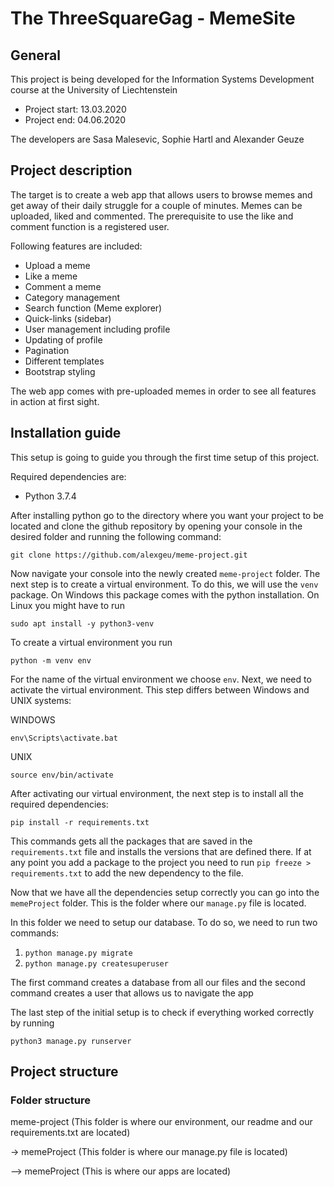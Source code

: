 # The ThreeSquareGag - MemeSite

## General

This project is being developed for the Information Systems Development course at the University of Liechtenstein

* Project start: 13.03.2020
* Project end: 04.06.2020 

The developers are Sasa Malesevic, Sophie Hartl and Alexander Geuze

## Project description
The target is to create a web app that allows users to browse memes and get away of their daily struggle for a couple of minutes.
Memes can be uploaded, liked and commented. The prerequisite to use the like and comment function is a registered user.

Following features are included:
* Upload a meme
* Like a meme
* Comment a meme
* Category management
* Search function (Meme explorer)
* Quick-links (sidebar)
* User management including profile
* Updating of profile
* Pagination
* Different templates
* Bootstrap styling

The web app comes with pre-uploaded memes in order to see all features in action at first sight.

## Installation guide

This setup is going to guide you through the first time setup of this project.

Required dependencies are:

- Python 3.7.4

After installing python go to the directory where you want your project to be located and clone the github repository by opening your console in the desired folder and running the following command:

```
git clone https://github.com/alexgeu/meme-project.git
```

Now navigate your console into the newly created `meme-project` folder. The next step is to create a virtual environment. To do this, we will use the `venv` package. On Windows this package comes with the python installation. On Linux you might have to run

```
sudo apt install -y python3-venv
```

To create a virtual environment you run 

```python -m venv env```

For the name of the virtual environment we choose `env`.
Next, we need to activate the virtual environment. This step differs between Windows and UNIX systems:

WINDOWS
```
env\Scripts\activate.bat
```

UNIX
```
source env/bin/activate
```

After activating our virtual environment, the next step is to install all the required dependencies:

```
pip install -r requirements.txt
```

This commands gets all the packages that are saved in the `requirements.txt` file and installs the versions that are defined there. If at any point you add a package to the project you need to run `pip freeze > requirements.txt` to add the new dependency to the file.

Now that we have all the dependencies setup correctly you can go into the `memeProject` folder. This is the folder where our `manage.py` file is located.

In this folder we need to setup our database. To do so, we need to run two commands:

1) `python manage.py migrate`
2) `python manage.py createsuperuser`

The first command creates a database from all our files and the second command creates a user that allows us to navigate the app

The last step of the initial setup is to check if everything worked correctly by running

```
python3 manage.py runserver
```

## Project structure

### Folder structure

meme-project (This folder is where our environment, our readme and our requirements.txt are located)

-> memeProject (This folder is where our manage.py file is located)

--> memeProject (This is where our apps are located)
